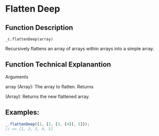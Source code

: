 # Flatten Deep

## Function Description

```
_c.flattenDeep(array)
```

Recursively flattens an array of arrays within arrays into a simple array.

## Function Technical Explanantion

Arguments

array (Array): The array to flatten.
Returns

(Array): Returns the new flattened array.

## Examples:
```javascript
_.flattenDeep([1, [2, [3, [4]], 5]]);
// => [1, 2, 3, 4, 5]
```
